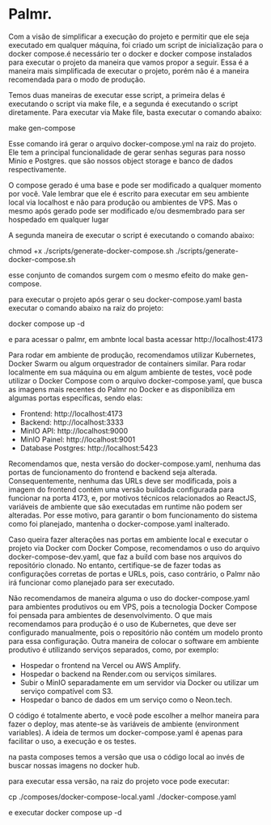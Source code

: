 # Palmr.

Com a visão de simplificar a execução do projeto e permitir que ele seja executado em qualquer máquina, foi criado um script de inicialização para o docker compose.é necessário ter o docker e docker compose instalados para executar o projeto da maneira que vamos propor a seguir. Essa é a maneira mais simplificada de executar o projeto, porém não é a maneira recomendada para o modo de produção.

Temos duas maneiras de executar esse script, a primeira delas é executando o script via make file, e a segunda é executando o script diretamente.
Para executar via Make file, basta executar o comando abaixo:

make gen-compose

Esse comando irá gerar o arquivo docker-compose.yml na raiz do projeto. Ele tem a principal funcionalidade de gerar senhas seguras para nosso Minio e Postgres. que são nossos object storage e banco de dados respectivamente.

O compose gerado é uma base e pode ser modificado a qualquer momento por você. Vale lembrar que ele é escrito para executar em seu ambiente local via localhost e não para produção ou ambientes de VPS. Mas o mesmo após gerado pode ser modificado e/ou desmembrado para ser hospedado em qualquer lugar

A segunda maneira de executar o script é executando o comando abaixo:

chmod +x ./scripts/generate-docker-compose.sh
./scripts/generate-docker-compose.sh

esse conjunto de comandos surgem com o mesmo efeito do make gen-compose.

para executar o projeto após gerar o seu docker-compose.yaml basta executar o comando abaixo na raiz do projeto:

docker compose up -d

e para acessar o palmr, em ambnte local basta acessar http://localhost:4173

Para rodar em ambiente de produção, recomendamos utilizar Kubernetes, Docker Swarm ou algum orquestrador de containers similar. Para rodar localmente em sua máquina ou em algum ambiente de testes, você pode utilizar o Docker Compose com o arquivo docker-compose.yaml, que busca as imagens mais recentes do Palmr no Docker e as disponibiliza em algumas portas específicas, sendo elas:

* Frontend: http://localhost:4173
* Backend: http://localhost:3333
* MinIO API: http://localhost:9000
* MinIO Painel: http://localhost:9001
* Database Postgres: http://localhost:5423

Recomendamos que, nesta versão do docker-compose.yaml, nenhuma das portas de funcionamento do frontend e backend seja alterada. Consequentemente, nenhuma das URLs deve ser modificada, pois a imagem do frontend contém uma versão buildada configurada para funcionar na porta 4173, e, por motivos técnicos relacionados ao ReactJS, variáveis de ambiente que são executadas em runtime não podem ser alteradas. Por esse motivo, para garantir o bom funcionamento do sistema como foi planejado, mantenha o docker-compose.yaml inalterado.

Caso queira fazer alterações nas portas em ambiente local e executar o projeto via Docker com Docker Compose, recomendamos o uso do arquivo docker-compose-dev.yaml, que faz a build com base nos arquivos do repositório clonado. No entanto, certifique-se de fazer todas as configurações corretas de portas e URLs, pois, caso contrário, o Palmr não irá funcionar como planejado para ser executado.

Não recomendamos de maneira alguma o uso do docker-compose.yaml para ambientes produtivos ou em VPS, pois a tecnologia Docker Compose foi pensada para ambientes de desenvolvimento.
O que mais recomendamos para produção é o uso de Kubernetes, que deve ser configurado manualmente, pois o repositório não contém um modelo pronto para essa configuração. Outra maneira de colocar o software em ambiente produtivo é utilizando serviços separados, como, por exemplo:

* Hospedar o frontend na Vercel ou AWS Amplify.
* Hospedar o backend na Render.com ou serviços similares.
* Subir o MinIO separadamente em um servidor via Docker ou utilizar um serviço compatível com S3.
* Hospedar o banco de dados em um serviço como o Neon.tech.

O código é totalmente aberto, e você pode escolher a melhor maneira para fazer o deploy, mas atente-se às variáveis de ambiente (environment variables). A ideia de termos um docker-compose.yaml é apenas para facilitar o uso, a execução e os testes.


na pasta composes temos a versão que usa o código local ao invés de buscar nossas imagens no docker hub.

para executar essa versão, na raiz do projeto voce pode executar:

cp ./composes/docker-compose-local.yaml ./docker-compose.yaml

e executar docker compose up -d
